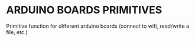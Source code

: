 # ARDUINO BOARDS PRIMITIVES

Primitive function for different arduino boards (connect to wifi, read/write a file, etc.) 

